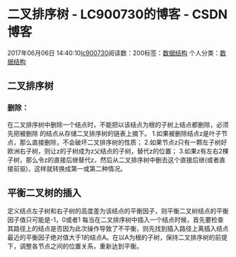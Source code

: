 # 二叉排序树 - LC900730的博客 - CSDN博客
2017年06月06日 14:40:10[lc900730](https://me.csdn.net/LC900730)阅读数：200标签：[数据结构](https://so.csdn.net/so/search/s.do?q=数据结构&t=blog)
个人分类：[数据结构](https://blog.csdn.net/LC900730/article/category/6948771)
## 二叉排序树
### 删除：
在二叉排序树中删除一个结点时，不能把以该结点为根的子树上结点都删除，必须先把被删除 的结点从存储二叉排序树的链表上摘下。 
1.如果被删除结点z是叶子节点，那么直接删除，不会破坏二叉排序树的性质； 
2.如果节点z只有一颗左子树好欧洲右子树，则让z的子树成为z父结点的子树，替代z的位置； 
3.如果z有左右2棵子树，那么令z的直接后继替代z，然后从二叉排序树中删去这个直接后继(或者直接前驱)，这样就转换成第一或第二种情况。     
## 平衡二叉树的插入
定义结点左子树和右子树的高度差为该结点的平衡因子，则平衡二叉树结点的平衡因子值只可能是-1，0或者1
每当在二叉排序树中插入一个结点时候，首先要检查其路径上的结点是否因为此次操作导致了不平衡，则先找到插入路径上离插入结点最近的平衡因子绝对值大于1的结点A。在以A为根的子树，保持二叉排序树的前提下，调整各节点之间的位置关系，重新达到平衡。
